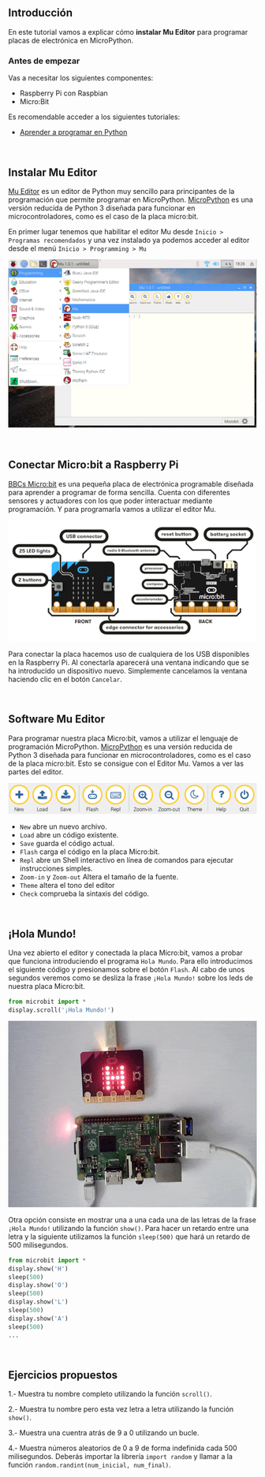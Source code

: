 ## Introducción

En este tutorial vamos a explicar cómo **instalar Mu Editor** para programar placas de electrónica en MicroPython.

### Antes de empezar

Vas a necesitar los siguientes componentes:

- Raspberry Pi con Raspbian
- Micro:Bit

Es recomendable acceder a los siguientes tutoriales:

- [Aprender a programar en Python](https://www.aprendeprogramando.es/cursos-online/python)



<br />



## Instalar Mu Editor

[Mu Editor](https://codewith.mu/) es un editor de Python muy sencillo para principantes de la programación que permite programar en MicroPython. [MicroPython](http://micropython.org/) es una versión reducida de Python 3 diseñada para funcionar en microcontroladores, como es el caso de la placa micro:bit.

En primer lugar tenemos que habilitar el editor Mu desde `Inicio > Programas recomendados` y una vez instalado ya podemos acceder al editor desde el menú `Inicio > Programming > Mu`

![](img/mu.png)



<br />



## Conectar Micro:bit a Raspberry Pi

[BBCs Micro:bit](https://microbit.org/es/) es una pequeña placa de electrónica programable diseñada para aprender a programar de forma sencilla. Cuenta con diferentes sensores y actuadores con los que poder interactuar mediante programación. Y para programarla vamos a utilizar el editor Mu. 

![](img/microbit.png)

Para conectar la placa hacemos uso de cualquiera de los USB disponibles en la Raspberry Pi. Al conectarla aparecerá una ventana indicando que se ha introducido un dispositivo nuevo. Simplemente cancelamos la ventana haciendo clic en el botón `Cancelar`.



<br />



## Software Mu Editor

Para programar nuestra placa Micro:bit, vamos a utilizar el lenguaje de programación MicroPython. [MicroPython](http://micropython.org/) es una versión reducida de Python 3 diseñada para funcionar en microcontroladores, como es el caso de la placa micro:bit. Esto se consigue con el Editor Mu. Vamos a ver las partes del editor.

![](img/botones.png)

- `New` abre un nuevo archivo.
- `Load` abre un código existente.
- `Save` guarda el código actual.
- `Flash` carga el código en la placa Micro:bit.
- `Repl` abre un Shell interactivo en línea de comandos para ejecutar instrucciones simples.
- `Zoom-in` y `Zoom-out` Altera el tamaño de la fuente.
- `Theme` altera el tono del editor
- `Check` comprueba la sintaxis del código.



<br />



## ¡Hola Mundo!

Una vez abierto el editor y conectada la placa Micro:bit, vamos a probar que funciona introduciendo el programa `Hola Mundo`. Para ello introducimos el siguiente código y presionamos sobre el botón `Flash`. Al cabo de unos segundos veremos como se desliza la frase `¡Hola Mundo!` sobre los leds de nuestra placa Micro:bit.

```python
from microbit import *
display.scroll('¡Hola Mundo!')
```

![](img/hola-mundo.gif)

Otra opción consiste en mostrar una a una cada una de las letras de la frase `¡Hola Mundo!` utilizando la función `show()`. Para hacer un retardo entre una letra y la siguiente utilizamos la función `sleep(500)` que hará un retardo de 500 milisegundos.

```python
from microbit import *
display.show('H')
sleep(500)
display.show('O')
sleep(500)
display.show('L')
sleep(500)
display.show('A')
sleep(500)
...
```



<br />



## Ejercicios propuestos

1.- Muestra tu nombre completo utilizando la función `scroll()`.

2.- Muestra tu nombre pero esta vez letra a letra utilizando la función `show()`.

3.- Muestra una cuentra atrás de 9 a 0 utilizando un bucle.

4.- Muestra números aleatorios de 0 a 9 de forma indefinida cada 500 milisegundos. Deberás importar la librería `import random` y llamar a la función `random.randint(num_inicial, num_final)`.
